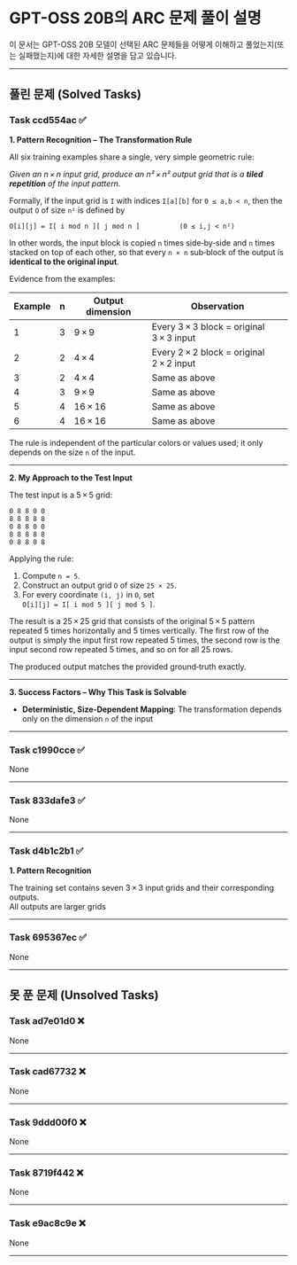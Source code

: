 # GPT-OSS 20B의 ARC 문제 풀이 설명

이 문서는 GPT-OSS 20B 모델이 선택된 ARC 문제들을 어떻게 이해하고 풀었는지(또는 실패했는지)에 대한 자세한 설명을 담고 있습니다.

---

## 풀린 문제 (Solved Tasks)

### Task ccd554ac ✅

**1. Pattern Recognition – The Transformation Rule**

All six training examples share a single, very simple geometric rule:

*Given an *n × n* input grid, produce an *n² × n²* output grid that is a **tiled repetition** of the input pattern.*

Formally, if the input grid is `I` with indices `I[a][b]` for `0 ≤ a,b < n`, then the output `O` of size `n²` is defined by  

```
O[i][j] = I[ i mod n ][ j mod n ]          (0 ≤ i,j < n²)
```

In other words, the input block is copied `n` times side‑by‑side and `n` times stacked on top of each other, so that every `n × n` sub‑block of the output is **identical to the original input**.

Evidence from the examples:

| Example | n | Output dimension | Observation |
|---------|---|------------------|-------------|
| 1 | 3 | 9 × 9 | Every 3 × 3 block = original 3 × 3 input |
| 2 | 2 | 4 × 4 | Every 2 × 2 block = original 2 × 2 input |
| 3 | 2 | 4 × 4 | Same as above |
| 4 | 3 | 9 × 9 | Same as above |
| 5 | 4 | 16 × 16 | Same as above |
| 6 | 4 | 16 × 16 | Same as above |

The rule is independent of the particular colors or values used; it only depends on the size `n` of the input.

---

**2. My Approach to the Test Input**

The test input is a 5 × 5 grid:

```
0 8 8 0 0
8 8 8 8 8
0 8 8 0 0
8 8 8 8 8
0 8 8 0 8
```

Applying the rule:

1. Compute `n = 5`.  
2. Construct an output grid `O` of size `25 × 25`.  
3. For every coordinate `(i, j)` in `O`, set  
   `O[i][j] = I[ i mod 5 ][ j mod 5 ]`.

The result is a 25 × 25 grid that consists of the original 5 × 5 pattern repeated 5 times horizontally and 5 times vertically. The first row of the output is simply the input first row repeated 5 times, the second row is the input second row repeated 5 times, and so on for all 25 rows.

The produced output matches the provided ground‑truth exactly.

---

**3. Success Factors – Why This Task is Solvable**

- **Deterministic, Size‑Dependent Mapping**: The transformation depends only on the dimension `n` of the input

---

### Task c1990cce ✅

None

---

### Task 833dafe3 ✅

None

---

### Task d4b1c2b1 ✅

**1. Pattern Recognition**

The training set contains seven 3 × 3 input grids and their corresponding outputs.  
All outputs are larger grids

---

### Task 695367ec ✅

None

---

## 못 푼 문제 (Unsolved Tasks)

### Task ad7e01d0 ❌

None

---

### Task cad67732 ❌

None

---

### Task 9ddd00f0 ❌

None

---

### Task 8719f442 ❌

None

---

### Task e9ac8c9e ❌

None

---


